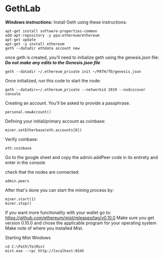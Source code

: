 # GethLab

***Windows instructions:***
Install Geth using these instructions:

```
apt-get install software-properties-common
add-apt-repository -y ppa:ethereum/ethereum
apt-get update                      
apt-get -y install ethereum
geth --datadir ethdata account new

```

once geth is created, you'll need to initialize geth using the genesis.json file:
***Do not make any edits to the Genesis.json file***
```
geth --datadir ~/.ethereum_private init ~/PATH/TO/genesis.json
```

Once initialized, run this code to start the node:
```
geth --datadir=~/.ethereum_private --networkid 1919 --nodiscover console
```


Creating an account. You'll be asked to provide a passphrase.
```
personal.newAccount()
```
Defining your initial/primary account as coinbase:
```
miner.setEtherbase(eth.accounts[0])
```
Verify coinbase:
```
eth.coinbase
```
Go to the google sheet and copy the admin.addPeer code in its entirety and enter in the console

check that the nodes are connected:

```
admin.peers
```

After that's done you can start the mining process by:
```
miner.start(1)
miner.stop()
```
If you want more functionality with your wallet go to: https://github.com/ethereum/mist/releases/tag/v0.10.0
Make sure you get version 0.10.0 and chose the applicable program for your operating system
Make note of where you installed Mist.

Starting Mist Windows

```
cd C:\Path\To\Mist
mist.exe --rpc http://localhost:8545
```

